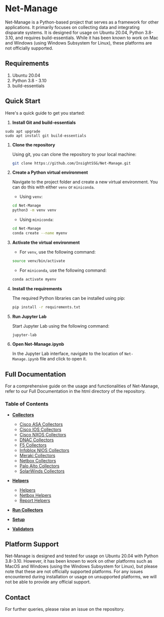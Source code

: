 # Net-Manage

Net-Manage is a Python-based project that serves as a framework for other applications. It primarily focuses on collecting data and integrating disparate systems. It is designed for usage on Ubuntu 20.04, Python 3.8-3.10, and requires build-essentials. While it has been known to work on Mac and Windows (using Windows Subsystem for Linux), these platforms are not officially supported.

## Requirements

1. Ubuntu 20.04
2. Python 3.8 - 3.10
3. build-essentials

## Quick Start

Here's a quick guide to get you started:

1. **Install Git and build-essentials**

```sudo apt update
sudo apt upgrade
sudo apt install git build-essentials
```

1. **Clone the repository**

    Using git, you can clone the repository to your local machine:

    ```bash
    git clone https://github.com/InsightSSG/Net-Manage.git
    ```

1. **Create a Python virtual environment**

    Navigate to the project folder and create a new virtual environment. You can do this with either `venv` or `miniconda`.

    - Using `venv`:
    ```bash
    cd Net-Manage
    python3 -m venv venv
    ```

    - Using `miniconda`:
    ```bash
    cd Net-Manage
    conda create --name myenv
    ```

1. **Activate the virtual environment**

    - For `venv`, use the following command:

    ```bash
    source venv/bin/activate
    ```

    - For `miniconda`, use the following command:

    ```bash
    conda activate myenv
    ```

1. **Install the requirements**

    The required Python libraries can be installed using pip:

    ```bash
    pip install -r requirements.txt
    ```

1. **Run Jupyter Lab**

    Start Jupyter Lab using the following command:

    ```bash
    jupyter-lab
    ```

1. **Open Net-Manage.ipynb**

    In the Jupyter Lab interface, navigate to the location of `Net-Manage.ipynb` file and click to open it.

## Full Documentation

For a comprehensive guide on the usage and functionalities of Net-Manage, refer to our Full Documentation in the html directory of the repository.

### Table of Contents

- **[Collectors](./html/collectors/index.html)**
  - [Cisco ASA Collectors](./html/collectors/cisco_asa_collectors.html)
  - [Cisco IOS Collectors](./html/collectors/cisco_ios_collectors.html)
  - [Cisco NXOS Collectors](./html/collectors/cisco_nxos_collectors.html)
  - [DNAC Collectors](./html/collectors/dnac_collectors.html)
  - [F5 Collectors](./html/collectors/f5_collectors.html)
  - [Infoblox NIOS Collectors](./html/collectors/infoblox_nios_collectors.html)
  - [Meraki Collectors](./html/collectors/meraki_collectors.html)
  - [Netbox Collectors](./html/collectors/netbox_collectors.html)
  - [Palo Alto Collectors](./html/collectors/palo_alto_collectors.html)
  - [SolarWinds Collectors](./html/collectors/solarwinds_collectors.html)

- **[Helpers](./html/helpers/index.html)**
  - [Helpers](./html/helpers/helpers.html)
  - [Netbox Helpers](./html/helpers/netbox_helpers.html)
  - [Report Helpers](./html/helpers/report_helpers.html)

- **[Run Collectors](./html/run_collectors.html)**
- **[Setup](./html/setup.html)**
- **[Validators](./html/validators.html)**

## Platform Support

Net-Manage is designed and tested for usage on Ubuntu 20.04 with Python 3.8-3.10. However, it has been known to work on other platforms such as MacOS and Windows (using the Windows Subsystem for Linux), but please note that these are not officially supported platforms. For any issues encountered during installation or usage on unsupported platforms, we will not be able to provide any official support.

## Contact

For further queries, please raise an issue on the repository.
